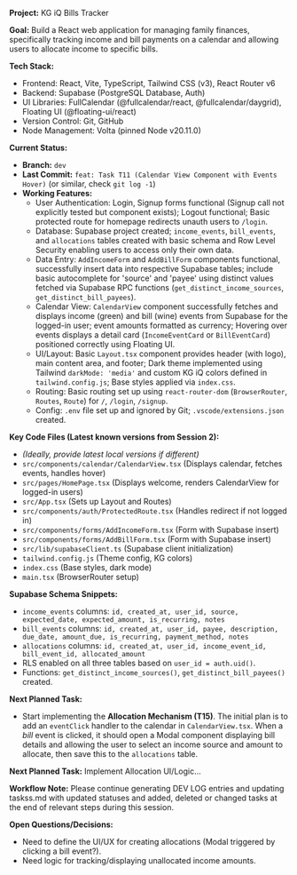 **Project:** KG iQ Bills Tracker

**Goal:** Build a React web application for managing family finances, specifically tracking income and bill payments on a calendar and allowing users to allocate income to specific bills.

**Tech Stack:**
* Frontend: React, Vite, TypeScript, Tailwind CSS (v3), React Router v6
* Backend: Supabase (PostgreSQL Database, Auth)
* UI Libraries: FullCalendar (@fullcalendar/react, @fullcalendar/daygrid), Floating UI (@floating-ui/react)
* Version Control: Git, GitHub
* Node Management: Volta (pinned Node v20.11.0)

**Current Status:**
* **Branch:** `dev`
* **Last Commit:** `feat: Task T11 (Calendar View Component with Events Hover)` (or similar, check `git log -1`)
* **Working Features:**
    * User Authentication: Login, Signup forms functional (Signup call not explicitly tested but component exists); Logout functional; Basic protected route for homepage redirects unauth users to `/login`.
    * Database: Supabase project created; `income_events`, `bill_events`, and `allocations` tables created with basic schema and Row Level Security enabling users to access only their own data.
    * Data Entry: `AddIncomeForm` and `AddBillForm` components functional, successfully insert data into respective Supabase tables; include basic autocomplete for 'source' and 'payee' using distinct values fetched via Supabase RPC functions (`get_distinct_income_sources`, `get_distinct_bill_payees`).
    * Calendar View: `CalendarView` component successfully fetches and displays income (green) and bill (wine) events from Supabase for the logged-in user; event amounts formatted as currency; Hovering over events displays a detail card (`IncomeEventCard` or `BillEventCard`) positioned correctly using Floating UI.
    * UI/Layout: Basic `Layout.tsx` component provides header (with logo), main content area, and footer; Dark theme implemented using Tailwind `darkMode: 'media'` and custom KG iQ colors defined in `tailwind.config.js`; Base styles applied via `index.css`.
    * Routing: Basic routing set up using `react-router-dom` (`BrowserRouter`, `Routes`, `Route`) for `/`, `/login`, `/signup`.
    * Config: `.env` file set up and ignored by Git; `.vscode/extensions.json` created.

**Key Code Files (Latest known versions from Session 2):**
* _(Ideally, provide latest local versions if different)_
* `src/components/calendar/CalendarView.tsx` (Displays calendar, fetches events, handles hover)
* `src/pages/HomePage.tsx` (Displays welcome, renders CalendarView for logged-in users)
* `src/App.tsx` (Sets up Layout and Routes)
* `src/components/auth/ProtectedRoute.tsx` (Handles redirect if not logged in)
* `src/components/forms/AddIncomeForm.tsx` (Form with Supabase insert)
* `src/components/forms/AddBillForm.tsx` (Form with Supabase insert)
* `src/lib/supabaseClient.ts` (Supabase client initialization)
* `tailwind.config.js` (Theme config, KG colors)
* `index.css` (Base styles, dark mode)
* `main.tsx` (BrowserRouter setup)

**Supabase Schema Snippets:**
* `income_events` columns: `id, created_at, user_id, source, expected_date, expected_amount, is_recurring, notes`
* `bill_events` columns: `id, created_at, user_id, payee, description, due_date, amount_due, is_recurring, payment_method, notes`
* `allocations` columns: `id, created_at, user_id, income_event_id, bill_event_id, allocated_amount`
* RLS enabled on all three tables based on `user_id = auth.uid()`.
* Functions: `get_distinct_income_sources()`, `get_distinct_bill_payees()` created.

**Next Planned Task:**
* Start implementing the **Allocation Mechanism (T15)**. The initial plan is to add an `eventClick` handler to the calendar in `CalendarView.tsx`. When a *bill* event is clicked, it should open a Modal component displaying bill details and allowing the user to select an income source and amount to allocate, then save this to the `allocations` table.

**Next Planned Task:** Implement Allocation UI/Logic...

**Workflow Note:** Please continue generating DEV LOG entries and updating taskss.md with updated statuses and added, deleted or changed tasks at the end of relevant steps during this session.

**Open Questions/Decisions:**
* Need to define the UI/UX for creating allocations (Modal triggered by clicking a bill event?).
* Need logic for tracking/displaying unallocated income amounts.